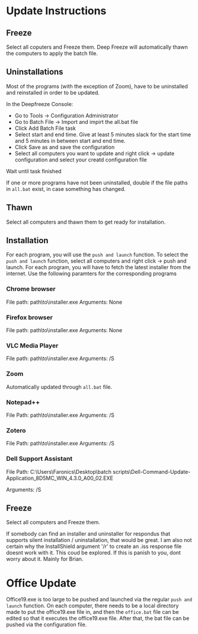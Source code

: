 # Update Instructions

## Freeze
Select all coputers and Freeze them. Deep Freeze will automatically thawn the computers to apply the batch file.

## Uninstallations
Most of the programs (with the exception of Zoom), have to be uninstalled and reinstalled in order to be updated.

In the Deepfreeze Console:
* Go to Tools -> Configuration Administrator
* Go to Batch File -> Import and impirt the all.bat file
* Click Add Batch File task
* Select start and end time. Give at least 5 minutes slack for the start time and 5 minutes in between start and end time.
* Click Save as and save the configuration
* Select all computers you want to update and right click -> update configuration and select your creatd configuration file

Wait until task finished

If one or more programs have not been uninstalled, double if the file paths in `all.bat` exist, in case something has changed.

## Thawn
Select all computers and thawn them to get ready for installation.

## Installation
For each program, you will use the `push and launch` function. To select the `push and launch` function, select all computers and right click -> push and launch.
For each program, you will have to fetch the latest installer from the internet.
Use the following paramters for the corresponding programs

### Chrome browser
File path: path\to\installer.exe
Arguments: None

### Firefox browser
File path: path\to\installer.exe
Arguments: None

### VLC Media Player
File path: path\to\installer.exe
Arguments: /S

### Zoom
Automatically updated through `all.bat` file.

### Notepad++
File Path: path\to\installer.exe
Arguments: /S

### Zotero
File Path: path\to\installer.exe
Arguments: /S

### Dell Support Assistant
File Path: C:\Users\Faronics\Desktop\batch scripts\Dell-Command-Update-Application_8D5MC_WIN_4.3.0_A00_02.EXE

Arguments: /S

## Freeze
Select all computers and Freeze them.

If somebody can find an installer and uninstaller for respondus that supports silent installation / uninstallation, that would be great. I am also not certain why the InstallShield argument '/r' to create an .iss response file doesnt work with it. This coud be explored. If this is panish to you, dont worry about it. Mainly for Brian.


# Office Update
Office19.exe is too large to be pushed and launched via the regular `push and launch` function.
On each computer, there needs to be a local directory made to put the office19.exe file in, and then the `office.bat` file can be edited so that it executes the office19.exe file. After that, the bat file can be pushed via the configuration file.
